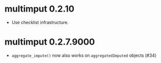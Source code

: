 # multimput 0.2.10

* Use checklist infrastructure. 

# multimput 0.2.7.9000

* `aggregate_impute()` now also works on `aggregatedImputed` objects (#34)
